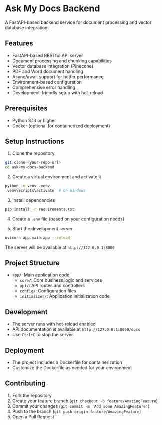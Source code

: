 # Ask My Docs Backend

A FastAPI-based backend service for document processing and vector database integration.

## Features
- FastAPI-based RESTful API server
- Document processing and chunking capabilities
- Vector database integration (Pinecone)
- PDF and Word document handling
- Async/await support for better performance
- Environment-based configuration
- Comprehensive error handling
- Development-friendly setup with hot-reload

## Prerequisites
- Python 3.13 or higher
- Docker (optional for containerized deployment)

## Setup Instructions

1. Clone the repository
```bash
git clone <your-repo-url>
cd ask-my-docs-backend
```

2. Create a virtual environment and activate it
```bash
python -m venv .venv
.venv\Scripts\activate  # On Windows
```

3. Install dependencies
```bash
pip install -r requirements.txt
```

4. Create a `.env` file (based on your configuration needs)

5. Start the development server
```bash
uvicorn app.main:app --reload
```

The server will be available at `http://127.0.0.1:8000`

## Project Structure
- `app/`: Main application code
  - `core/`: Core business logic and services
  - `api/`: API routes and controllers
  - `config/`: Configuration files
  - `initializer/`: Application initialization code

## Development
- The server runs with hot-reload enabled
- API documentation is available at `http://127.0.0.1:8000/docs`
- Use `Ctrl+C` to stop the server

## Deployment
- The project includes a Dockerfile for containerization
- Customize the Dockerfile as needed for your environment

## Contributing
1. Fork the repository
2. Create your feature branch (`git checkout -b feature/AmazingFeature`)
3. Commit your changes (`git commit -m 'Add some AmazingFeature'`)
4. Push to the branch (`git push origin feature/AmazingFeature`)
5. Open a Pull Request

